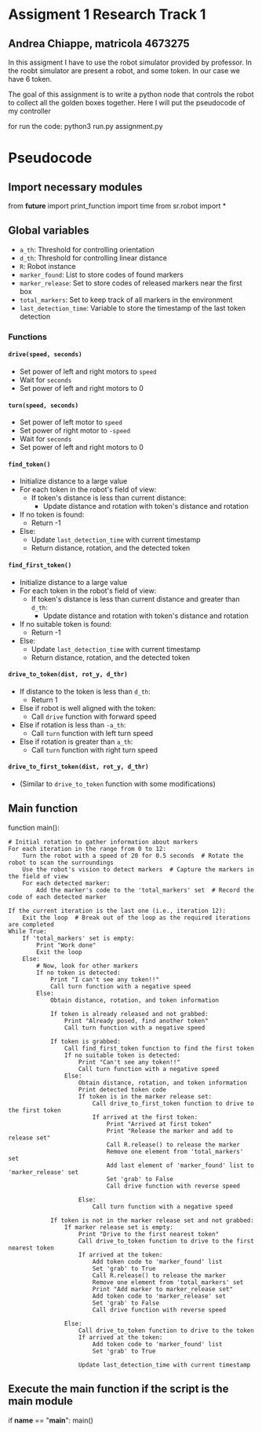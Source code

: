 # Assigment 1 Research Track 1  

## Andrea Chiappe, matricola 4673275

In this assigment I have to use the robot simulator provided by professor.
In the roobt simulator are present a robot, and some token. In our case we have 6 token. 

The goal of this assignment is to write a python node that controls the robot to collect all the golden boxes together.
Here I will put the pseudocode of my controller

for run the code: 
python3 run.py assignment.py 


# Pseudocode  	 				
## Import necessary modules
from __future__ import print_function
import time
from sr.robot import *

## Global variables
- `a_th`: Threshold for controlling orientation
- `d_th`: Threshold for controlling linear distance
- `R`: Robot instance
- `marker_found`: List to store codes of found markers
- `marker_release`: Set to store codes of released markers near the first box
- `total_markers`: Set to keep track of all markers in the environment
- `last_detection_time`: Variable to store the timestamp of the last token detection

### Functions

#### `drive(speed, seconds)`
- Set power of left and right motors to `speed`
- Wait for `seconds`
- Set power of left and right motors to 0

#### `turn(speed, seconds)`
- Set power of left motor to `speed`
- Set power of right motor to `-speed`
- Wait for `seconds`
- Set power of left and right motors to 0

#### `find_token()`
- Initialize distance to a large value
- For each token in the robot's field of view:
  - If token's distance is less than current distance:
    - Update distance and rotation with token's distance and rotation
- If no token is found:
  - Return -1
- Else:
  - Update `last_detection_time` with current timestamp
  - Return distance, rotation, and the detected token

#### `find_first_token()`
- Initialize distance to a large value
- For each token in the robot's field of view:
  - If token's distance is less than current distance and greater than `d_th`:
    - Update distance and rotation with token's distance and rotation
- If no suitable token is found:
  - Return -1
- Else:
  - Update `last_detection_time` with current timestamp
  - Return distance, rotation, and the detected token

#### `drive_to_token(dist, rot_y, d_thr)`
- If distance to the token is less than `d_th`:
  - Return 1
- Else if robot is well aligned with the token:
  - Call `drive` function with forward speed
- Else if rotation is less than `-a_th`:
  - Call `turn` function with left turn speed
- Else if rotation is greater than `a_th`:
  - Call `turn` function with right turn speed

#### `drive_to_first_token(dist, rot_y, d_thr)`
- (Similar to `drive_to_token` function with some modifications)

## Main function
function main():
   
    # Initial rotation to gather information about markers
    For each iteration in the range from 0 to 12:
        Turn the robot with a speed of 20 for 0.5 seconds  # Rotate the robot to scan the surroundings
        Use the robot's vision to detect markers  # Capture the markers in the field of view
        For each detected marker:
            Add the marker's code to the 'total_markers' set  # Record the code of each detected marker

    If the current iteration is the last one (i.e., iteration 12):
        Exit the loop  # Break out of the loop as the required iterations are completed
    While True:
        If 'total_markers' set is empty:
            Print "Work done"
            Exit the loop
        Else:
            # Now, look for other markers
            If no token is detected:
                Print "I can't see any token!!"
                Call turn function with a negative speed
            Else:
                Obtain distance, rotation, and token information

                If token is already released and not grabbed:
                    Print "Already posed, find another token"
                    Call turn function with a negative speed

                If token is grabbed:
                    Call find_first_token function to find the first token
                    If no suitable token is detected:
                        Print "Can't see any token!!"
                        Call turn function with a negative speed
                    Else:
                        Obtain distance, rotation, and token information
                        Print detected token code
                        If token is in the marker release set:
                            Call drive_to_first_token function to drive to the first token
                            If arrived at the first token:
                                Print "Arrived at first token"
                                Print "Release the marker and add to release set"
                                Call R.release() to release the marker
                                Remove one element from 'total_markers' set
                                Add last element of 'marker_found' list to 'marker_release' set
                                Set 'grab' to False
                                Call drive function with reverse speed

                        Else:
                            Call turn function with a negative speed

                If token is not in the marker release set and not grabbed:
                    If marker release set is empty:
                        Print "Drive to the first nearest token"
                        Call drive_to_token function to drive to the first nearest token
                        If arrived at the token:
                            Add token code to 'marker_found' list
                            Set 'grab' to True
                            Call R.release() to release the marker
                            Remove one element from 'total_markers' set
                            Print "Add marker to marker_release set"
                            Add token code to 'marker_release' set
                            Set 'grab' to False
                            Call drive function with reverse speed

                    Else:
                        Call drive_to_token function to drive to the token
                        If arrived at the token:
                            Add token code to 'marker_found' list
                            Set 'grab' to True

                        Update last_detection_time with current timestamp


## Execute the main function if the script is the main module
if __name__ == "__main__":
  main()
